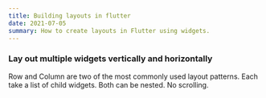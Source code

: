 ```yaml
---
title: Building layouts in flutter
date: 2021-07-05
summary: How to create layouts in Flutter using widgets.
---
```

### Lay out multiple widgets vertically and horizontally
Row and Column are two of the most commonly used layout patterns. Each take a list of child widgets. Both can be nested. No scrolling. 